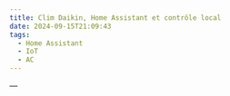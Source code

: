 ```yaml
---
title: Clim Daikin, Home Assistant et contrôle local
date: 2024-09-15T21:09:43
tags:
  - Home Assistant
  - IoT
  - AC
---
```

—
